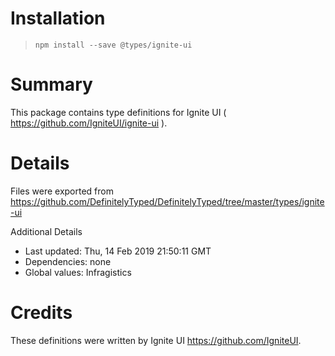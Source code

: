 # Installation
> `npm install --save @types/ignite-ui`

# Summary
This package contains type definitions for Ignite UI ( https://github.com/IgniteUI/ignite-ui ).

# Details
Files were exported from https://github.com/DefinitelyTyped/DefinitelyTyped/tree/master/types/ignite-ui

Additional Details
 * Last updated: Thu, 14 Feb 2019 21:50:11 GMT
 * Dependencies: none
 * Global values: Infragistics

# Credits
These definitions were written by Ignite UI <https://github.com/IgniteUI>.
